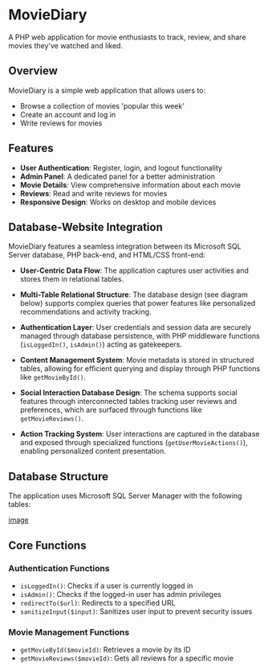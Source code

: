# MovieDiary
A PHP web application for movie enthusiasts to track, review, and share movies they've watched and liked.

## Overview
MovieDiary is a simple web application that allows users to:
- Browse a collection of movies 'popular this week'
- Create an account and log in
- Write reviews for movies

## Features
- **User Authentication**: Register, login, and logout functionality
- **Admin Panel**: A dedicated panel for a better administration
- **Movie Details**: View comprehensive information about each movie
- **Reviews**: Read and write reviews for movies
- **Responsive Design**: Works on desktop and mobile devices

## Database-Website Integration

MovieDiary features a seamless integration between its Microsoft SQL Server database, PHP back-end, and HTML/CSS front-end:

- **User-Centric Data Flow**: The application captures user activities and stores them in relational tables.

- **Multi-Table Relational Structure**: The database design (see diagram below) supports complex queries that power features like personalized recommendations and activity tracking.

- **Authentication Layer**: User credentials and session data are securely managed through database persistence, with PHP middleware functions (`isLoggedIn()`, `isAdmin()`) acting as gatekeepers.

- **Content Management System**: Movie metadata is stored in structured tables, allowing for efficient querying and display through PHP functions like `getMovieById()`.

- **Social Interaction Database Design**: The schema supports social features through interconnected tables tracking user reviews and preferences, which are surfaced through functions like `getMovieReviews()`.

- **Action Tracking System**: User interactions are captured in the database and exposed through specialized functions (`getUserMovieActions()`), enabling personalized content presentation.



## Database Structure
The application uses Microsoft SQL Server Manager with the following tables:

[image](https://github.com/user-attachments/assets/02577c10-aa42-46bb-929b-e206cb5769c0)


## Core Functions
### Authentication Functions
- `isLoggedIn()`: Checks if a user is currently logged in
- `isAdmin()`: Checks if the logged-in user has admin privileges
- `redirectTo($url)`: Redirects to a specified URL
- `sanitizeInput($input)`: Sanitizes user input to prevent security issues

### Movie Management Functions
- `getMovieById($movieId)`: Retrieves a movie by its ID
- `getMovieReviews($movieId)`: Gets all reviews for a specific movie
